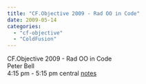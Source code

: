 ```yaml
---
title: "CF.Objective 2009 - Rad OO in Code"
date: 2009-05-14
categories: 
  - "cf-objective"
  - "ColdFusion"
---
```


CF.Objective 2009 - Rad OO in Code  
Peter Bell  
4:15 pm - 5:15 pm central [notes](http://docs.google.com/Doc?id=dc2sb454_216fz694qf8)
